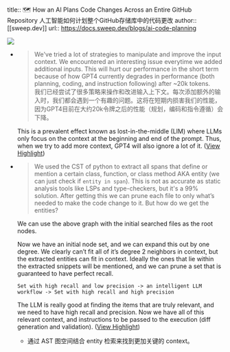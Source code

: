 title:: 🗺️ How an AI Plans Code Changes Across an Entire GitHub Repository ️人工智能如何计划整个GitHub存储库中的代码更改
author:: [[sweep.dev]]
url:: https://docs.sweep.dev/blogs/ai-code-planning

![](https://docs.sweep.dev/og_image.png)

- > We've tried a lot of strategies to manipulate and improve the input context. We encountered an interesting issue everytime we added additional inputs. This will hurt our performance in the short term because of how GPT4 currently degrades in performance (both planning, coding, and instruction following) after ~20k tokens.  
  我们已经尝试了很多策略来操作和改进输入上下文。每次添加额外的输入时，我们都会遇到一个有趣的问题。这将在短期内损害我们的性能，因为GPT4目前在大约20k令牌之后的性能（规划，编码和指令遵循）会下降。
  
  This is a prevalent effect known as lost-in-the-middle (LIM) where LLMs only focus on the context at the beginning and end of the prompt. Thus, when we try to add more context, GPT4 will also ignore a lot of it. ([View Highlight](https://read.readwise.io/read/01j2xbxm2ayfxw5q4j7zcgpvdg))
- > We used the CST of python to extract all spans that define or mention a certain class, function, or class method AKA entity (we can just check if `entity in span`). This is not as accurate as static analysis tools like LSPs and type-checkers, but it's a 99% solution. After getting this we can prune each file to only what’s needed to make the code change to it. But how do we get the entities?
  
  We can use the above graph with the initial searched files as the root nodes.
  
  Now we have an initial node set, and we can expand this out by one degree. We clearly can’t fit all of it’s degree 2 neighbors in context, but the extracted entities can fit in context. Ideally the ones that lie within the extracted snippets will be mentioned, and we can prune a set that is guaranteed to have perfect recall.
  
  `Set with high recall and low precision -> an intelligent LLM workflow -> Set with high recall and high precision`
  
  The LLM is really good at finding the items that are truly relevant, and we need to have high recall and precision. Now we have all of this relevant context, and instructions to be passed to the execution (diff generation and validation). ([View Highlight](https://read.readwise.io/read/01j2xfaemb5gk28qmcd7z6mqcd))
	- 通过 AST 图空间结合 entity 检索来找到更加关键的 context。